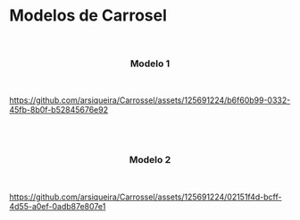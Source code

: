 # Modelos de Carrosel 
<br>
<h3 align="center">Modelo 1</h3><br>


https://github.com/arsiqueira/Carrossel/assets/125691224/b6f60b99-0332-45fb-8b0f-b52845676e92

<br><br>
<h3 align ="center">Modelo 2</h3><br>

https://github.com/arsiqueira/Carrossel/assets/125691224/02151f4d-bcff-4d55-a0ef-0adb87e807e1

